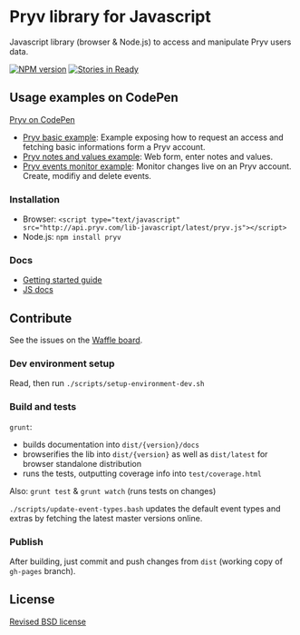 # Pryv library for Javascript

Javascript library (browser & Node.js) to access and manipulate Pryv users data.

[![NPM version](https://badge.fury.io/js/pryv.png)](http://badge.fury.io/js/pryv)  [![Stories in Ready](https://badge.waffle.io/pryv/lib-javascript.svg?label=ready&title=Ready)](http://waffle.io/pryv/lib-javascript)


## Usage examples on CodePen 

[Pryv on CodePen](http://codepen.io/pryv/) 

- [Pryv basic example](http://codepen.io/pryv/pen/apQJxz): Example exposing how 
  to request an access and fetching basic informations form a Pryv account.
- [Pryv notes and values example](http://codepen.io/pryv/pen/apQJrO): Web form, 
  enter notes and values. 
- [Pryv events monitor example](http://codepen.io/pryv/pen/rjQygX): Monitor 
  changes live on an Pryv account. Create, modifiy and delete events.


### Installation

- Browser: `<script type="text/javascript" src="http://api.pryv.com/lib-javascript/latest/pryv.js"></script>`
- Node.js: `npm install pryv`

### Docs

- [Getting started guide](http://pryv.github.io/getting-started/javascript/)
- [JS docs](http://pryv.github.io/lib-javascript/latest/docs/)


## Contribute

See the issues on the [Waffle board](http://waffle.io/pryv/lib-javascript).


### Dev environment setup

Read, then run `./scripts/setup-environment-dev.sh`

### Build and tests

`grunt`:

- builds documentation into `dist/{version}/docs`
- browserifies the lib into `dist/{version}` as well as `dist/latest` for 
  browser standalone distribution
- runs the tests, outputting coverage info into `test/coverage.html`

Also: `grunt test` & `grunt watch` (runs tests on changes)

`./scripts/update-event-types.bash` updates the default event types and extras 
by fetching the latest master versions online.

### Publish

After building, just commit and push changes from `dist` (working copy of 
`gh-pages` branch).


## License

[Revised BSD license](https://github.com/pryv/documents/blob/master/license-bsd-revised.md)
